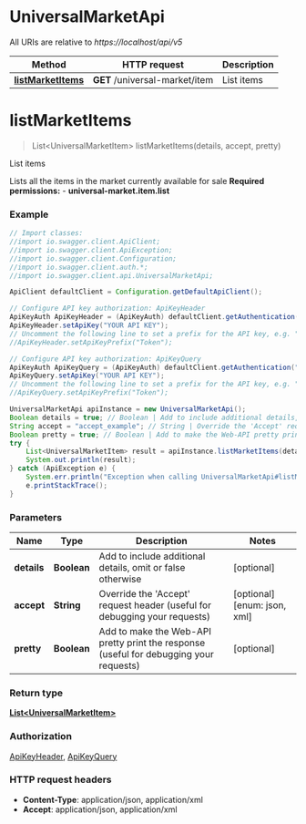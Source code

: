 # UniversalMarketApi

All URIs are relative to *https://localhost/api/v5*

Method | HTTP request | Description
------------- | ------------- | -------------
[**listMarketItems**](UniversalMarketApi.md#listMarketItems) | **GET** /universal-market/item | List items


<a name="listMarketItems"></a>
# **listMarketItems**
> List&lt;UniversalMarketItem&gt; listMarketItems(details, accept, pretty)

List items

Lists all the items in the market currently available for sale     **Required permissions:**    - **universal-market.item.list**   

### Example
```java
// Import classes:
//import io.swagger.client.ApiClient;
//import io.swagger.client.ApiException;
//import io.swagger.client.Configuration;
//import io.swagger.client.auth.*;
//import io.swagger.client.api.UniversalMarketApi;

ApiClient defaultClient = Configuration.getDefaultApiClient();

// Configure API key authorization: ApiKeyHeader
ApiKeyAuth ApiKeyHeader = (ApiKeyAuth) defaultClient.getAuthentication("ApiKeyHeader");
ApiKeyHeader.setApiKey("YOUR API KEY");
// Uncomment the following line to set a prefix for the API key, e.g. "Token" (defaults to null)
//ApiKeyHeader.setApiKeyPrefix("Token");

// Configure API key authorization: ApiKeyQuery
ApiKeyAuth ApiKeyQuery = (ApiKeyAuth) defaultClient.getAuthentication("ApiKeyQuery");
ApiKeyQuery.setApiKey("YOUR API KEY");
// Uncomment the following line to set a prefix for the API key, e.g. "Token" (defaults to null)
//ApiKeyQuery.setApiKeyPrefix("Token");

UniversalMarketApi apiInstance = new UniversalMarketApi();
Boolean details = true; // Boolean | Add to include additional details, omit or false otherwise
String accept = "accept_example"; // String | Override the 'Accept' request header (useful for debugging your requests)
Boolean pretty = true; // Boolean | Add to make the Web-API pretty print the response (useful for debugging your requests)
try {
    List<UniversalMarketItem> result = apiInstance.listMarketItems(details, accept, pretty);
    System.out.println(result);
} catch (ApiException e) {
    System.err.println("Exception when calling UniversalMarketApi#listMarketItems");
    e.printStackTrace();
}
```

### Parameters

Name | Type | Description  | Notes
------------- | ------------- | ------------- | -------------
 **details** | **Boolean**| Add to include additional details, omit or false otherwise | [optional]
 **accept** | **String**| Override the &#39;Accept&#39; request header (useful for debugging your requests) | [optional] [enum: json, xml]
 **pretty** | **Boolean**| Add to make the Web-API pretty print the response (useful for debugging your requests) | [optional]

### Return type

[**List&lt;UniversalMarketItem&gt;**](UniversalMarketItem.md)

### Authorization

[ApiKeyHeader](../README.md#ApiKeyHeader), [ApiKeyQuery](../README.md#ApiKeyQuery)

### HTTP request headers

 - **Content-Type**: application/json, application/xml
 - **Accept**: application/json, application/xml

